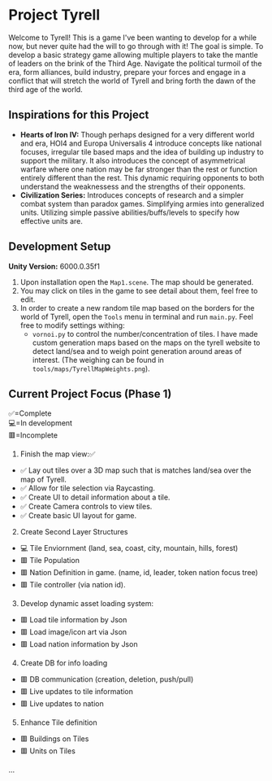 # Project Tyrell
Welcome to Tyrell! This is a game I've been wanting to develop for a while now, but never quite had the will to go through with it! The goal is simple. To develop a basic strategy game allowing multiple players to take the mantle of leaders on the brink of the Third Age. Navigate the political turmoil of the era, form alliances, build industry, prepare your forces and engage in a conflict that will stretch the world of Tyrell and bring forth the dawn of the third age of the world.

## Inspirations for this Project
- **Hearts of Iron IV:** Though perhaps designed for a very different world and era, HOI4 and Europa Universalis 4 introduce concepts like national focuses, irregular tile based maps and the idea of building up industry to support the military. It also introduces the concept of asymmetrical warfare where one nation may be far stronger than the rest or function entirely different than the rest. This dynamic requiring opponents to both understand the weaknessess and the strengths of their opponents.
- **Civilization Series:** Introduces concepts of research and a simpler combat system than paradox games. Simplifying armies into generalized units. Utilizing simple passive abilities/buffs/levels to specify how effective units are.


## Development Setup
**Unity Version:** 6000.0.35f1

1. Upon installation open the `Map1.scene`. The map should be generated.
2. You may click on tiles in the game to see detail about them, feel free to edit.
3. In order to create a new random tile map based on the borders for the world of Tyrell, open the `Tools` menu in terminal and run `main.py`. Feel free to modify settings withing:
    - `vornoi.py` to control the number/concentration of tiles. I have made custom generation maps based on the maps on the tyrell website to detect land/sea and to weigh point generation around areas of interest. (The weighing can be found in `tools/maps/TyrellMapWeights.png`).

## Current Project Focus (Phase 1)
✅=Complete<br>
💻=In development<br>
🟥=Incomplete<br>

1. Finish the map view:✅

- ✅ Lay out tiles over a 3D map such that is matches land/sea over the map of Tyrell.
- ✅ Allow for tile selection via Raycasting.
- ✅ Create UI to detail information about a tile.
- ✅ Create Camera controls to view tiles.
- ✅ Create basic UI layout for game.

2. Create Second Layer Structures
- 💻 Tile Enviornment (land, sea, coast, city, mountain, hills, forest)
- 🟥 Tile Population
- 🟥 Nation Definition in game. (name, id, leader, token nation focus tree)
- 🟥 Tile controller (via nation id).

3. Develop dynamic asset loading system:
- 🟥 Load tile information by Json
- 🟥 Load image/icon art via Json
- 🟥 Load nation information by Json

4. Create DB for info loading
- 🟥 DB communication (creation, deletion, push/pull)
- 🟥 Live updates to tile information
- 🟥 Live updates to nation

5. Enhance Tile definition
- 🟥 Buildings on Tiles
- 🟥 Units on Tiles

...
